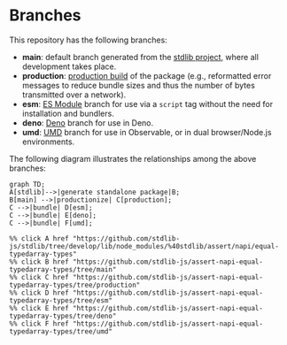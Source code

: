 <!--

@license Apache-2.0

Copyright (c) 2022 The Stdlib Authors.

Licensed under the Apache License, Version 2.0 (the "License");
you may not use this file except in compliance with the License.
You may obtain a copy of the License at

    http://www.apache.org/licenses/LICENSE-2.0

Unless required by applicable law or agreed to in writing, software
distributed under the License is distributed on an "AS IS" BASIS,
WITHOUT WARRANTIES OR CONDITIONS OF ANY KIND, either express or implied.
See the License for the specific language governing permissions and
limitations under the License.

-->

# Branches

This repository has the following branches:

-   **main**: default branch generated from the [stdlib project][stdlib-url], where all development takes place.
-   **production**: [production build][production-url] of the package (e.g., reformatted error messages to reduce bundle sizes and thus the number of bytes transmitted over a network).
-   **esm**: [ES Module][esm-url] branch for use via a `script` tag without the need for installation and bundlers.
-   **deno**: [Deno][deno-url] branch for use in Deno.
-   **umd**: [UMD][umd-url] branch for use in Observable, or in dual browser/Node.js environments.

The following diagram illustrates the relationships among the above branches:

```mermaid
graph TD;
A[stdlib]-->|generate standalone package|B;
B[main] -->|productionize| C[production];
C -->|bundle| D[esm];
C -->|bundle| E[deno];
C -->|bundle| F[umd];

%% click A href "https://github.com/stdlib-js/stdlib/tree/develop/lib/node_modules/%40stdlib/assert/napi/equal-typedarray-types"
%% click B href "https://github.com/stdlib-js/assert-napi-equal-typedarray-types/tree/main"
%% click C href "https://github.com/stdlib-js/assert-napi-equal-typedarray-types/tree/production"
%% click D href "https://github.com/stdlib-js/assert-napi-equal-typedarray-types/tree/esm"
%% click E href "https://github.com/stdlib-js/assert-napi-equal-typedarray-types/tree/deno"
%% click F href "https://github.com/stdlib-js/assert-napi-equal-typedarray-types/tree/umd"
```

[stdlib-url]: https://github.com/stdlib-js/stdlib/tree/develop/lib/node_modules/%40stdlib/assert/napi/equal-typedarray-types
[production-url]: https://github.com/stdlib-js/assert-napi-equal-typedarray-types/tree/production
[deno-url]: https://github.com/stdlib-js/assert-napi-equal-typedarray-types/tree/deno
[umd-url]: https://github.com/stdlib-js/assert-napi-equal-typedarray-types/tree/umd
[esm-url]: https://github.com/stdlib-js/assert-napi-equal-typedarray-types/tree/esm